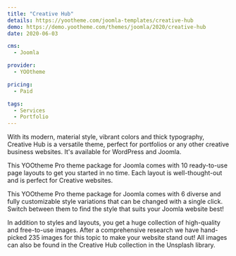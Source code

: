 ```yaml
---
title: "Creative Hub"
details: https://yootheme.com/joomla-templates/creative-hub
demo: https://demo.yootheme.com/themes/joomla/2020/creative-hub
date: 2020-06-03

cms: 
  - Joomla

provider:
  - YOOtheme

pricing:
  - Paid

tags:
  - Services
  - Portfolio
---
```


With its modern, material style, vibrant colors and thick typography, Creative Hub is a versatile theme, perfect for portfolios or any other creative business websites. It's available for WordPress and Joomla.

This YOOtheme Pro theme package for Joomla comes with 10 ready-to-use page layouts to get you started in no time. Each layout is well-thought-out and is perfect for Creative websites.

This YOOtheme Pro theme package for Joomla comes with 6 diverse and fully customizable style variations that can be changed with a single click. Switch between them to find the style that suits your Joomla website best!

In addition to styles and layouts, you get a huge collection of high-quality and free-to-use images. After a comprehensive research we have hand-picked 235 images for this topic to make your website stand out! All images can also be found in the Creative Hub collection in the Unsplash library.